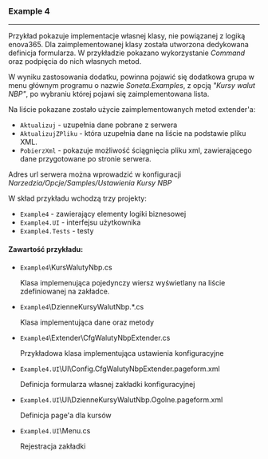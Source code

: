 ### Example 4
-----------------------------------------------------------------------------------------------------

Przykład pokazuje implementacje własnej klasy, nie powiązanej z logiką enova365. Dla zaimplementowanej 
klasy została utworzona dedykowana definicja formularza. W przykładzie pokazano wykorzystanie *Command* 
oraz podpięcia do nich własnych metod. 

W wyniku zastosowania dodatku, powinna pojawić się dodatkowa grupa w menu głównym programu o nazwie 
*Soneta.Examples*, z opcją *"Kursy walut NBP"*, po wybraniu której pojawi się zaimplementowana lista.

Na liście pokazane zostało użycie zaimplementowanych metod extender'a:
* `Aktualizuj` - uzupełnia dane pobrane z serwera 
* `AktualizujZPliku` - która uzupełnia dane na liście na podstawie pliku XML.
* `PobierzXml` - pokazuje możliwość ściągnięcia pliku xml, zawierającego
dane przygotowane po stronie serwera. 

Adres url serwera można wprowadzić w konfiguracji *Narzedzia/Opcje/Samples/Ustawienia Kursy NBP*

W skład przykładu wchodzą trzy projekty:

* `Example4` - zawierający elementy logiki biznesowej
* `Example4.UI` - interfejsu użytkownika
* `Example4.Tests` - testy


#### Zawartość przykładu:

* `Example4`\KursWalutyNbp.cs

    Klasa implemenująca pojedynczy wiersz wyświetlany na liście zdefiniowanej na zakładce.

* `Example4`\DzienneKursyWalutNbp.*.cs 
   
   Klasa implementująca dane oraz metody

* `Example4`\Extender\CfgWalutyNbpExtender.cs

    Przykładowa klasa implementująca ustawienia konfiguracyjne

*  `Example4.UI`\UI\Config.CfgWalutyNbpExtender.pageform.xml

    Definicja formularza własnej zakładki konfiguracyjnej

*  `Example4.UI`\UI\DzienneKursyWalutNbp.Ogolne.pageform.xml

   Definicja page'a dla kursów

*  `Example4.UI`\Menu.cs

   Rejestracja zakładki